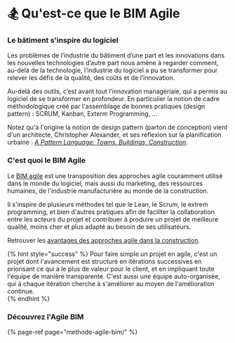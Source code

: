 # 🏂 Qu'est-ce que le BIM Agile

### Le bâtiment s'inspire du logiciel

Les problèmes de l’industrie du bâtiment d’une part et les innovations dans les nouvelles technologies d’autre part nous amène à regarder comment, au-delà de la technologie, l’industrie du logiciel a pu se transformer pour relever les défis de la qualité, des coûts et de l’innovation.

Au-delà des outils, c’est avant tout l’innovation managériale, qui a permis au logiciel de se transformer en profondeur. En particulier la notion de cadre méthodologique créé par l'assemblage de bonnes pratiques \(design pattern\) : SCRUM, Kanban, Exterm Programming, ...

Notez qu'à l'origine la notion de design pattern \(parton de conception\) vient d'un architecte, Christopher Alexander, et ses réflexion sur la planification urbaine : [_A Pattern Language: Towns, Buildings, Construction_](https://www.wikiwand.com/fr/A_Pattern_Language).

### C'est quoi le BIM Agile

Le [BIM agile](methode-agile-bim/) est une transposition des approches agile couramment utilisé dans le monde du logiciel, mais aussi du marketing, des ressources humaines, de l'industrie manufacturière au monde de la construction.   
  
Il s'inspire de plusieurs méthodes tel que le Lean, le Scrum, le extrem programming, et bien d'autres pratiques afin de faciliter la collaboration entre les acteurs du projet et contribuer à produire un projet de meilleure qualité, moins cher et plus adapté au besoin de ses utilisateurs.  
  
Retrouver les [avantages des approches agile dans la construction](agile-bim-benefices.md). 

{% hint style="success" %}
Pour faire simple un projet en agile, c'est un projet dont l'avancement est structuré en itérations successives en priorisant ce qui a le plus de valeur pour le client, et en impliquant toute l'équipe de manière transparente. C'est aussi une équipe auto-organisée, qui à chaque itération cherche à s'améliorer au moyen de l'amélioration continue.   
{% endhint %}

### Découvrez l'Agile BIM

{% page-ref page="methode-agile-bim/" %}





